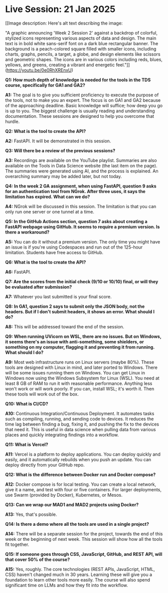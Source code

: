 # Live Session: 21 Jan 2025

[[Image description: Here's alt text describing the image:

"A graphic announcing 'Week 2 Session 2' against a backdrop of colorful, stylized icons representing various aspects of data and design. The main text is in bold white sans-serif font on a dark blue rectangular banner. The background is a peach-colored square filled with smaller icons, including charts, graphs, pencils, a target, a globe, and design elements like scissors and geometric shapes. The icons are in various colors including reds, blues, yellows, and greens, creating a vibrant and energetic feel."]](https://youtu.be/0e0RhXREnxU)

**Q1: How much depth of knowledge is needed for the tools in the TDS course, specifically for GA1 and GA2?**

**A1:** The goal is to give you sufficient proficiency to execute the purpose of the tools, not to make you an expert. The focus is on GA1 and GA2 because of the approaching deadline. Basic knowledge will suffice; how deep you go is up to you. The biggest challenge is usually reading and understanding documentation. These sessions are designed to help you overcome that hurdle.

**Q2: What is the tool to create the API?**

**A2:** FastAPI. It will be demonstrated in this session.

**Q3: Will there be a review of the previous sessions?**

**A3:** Recordings are available on the YouTube playlist. Summaries are also available on the Tools in Data Science website (the last item on the page). The summaries were generated using AI, and the process is explained. An overarching summary may be added later, but not today.

**Q4: In the week 2 GA assignment, when using FastAPI, question 9 asks for an authentication tool from NGrok. After three uses, it says the limitation has expired. What can we do?**

**A4:** NGrok will be discussed in this session. The limitation is that you can only run one server or one tunnel at a time.

**Q5: In the GitHub Actions section, question 7 asks about creating a FastAPI webpage using GitHub. It seems to require a premium version. Is there a workaround?**

**A5:** You can do it without a premium version. The only time you might have an issue is if you're using Codespaces and run out of the 125-hour limitation. Students have free access to GitHub.

**Q6: What is the tool to create the API?**

**A6:** FastAPI.

**Q7: Are the scores from the initial check (9/10 or 10/10) final, or will they be evaluated after submission?**

**A7:** Whatever you last submitted is your final score.

**Q8: In GA1, question 2 says to submit only the JSON body, not the headers. But if I don't submit headers, it shows an error. What should I do?**

**A8:** This will be addressed toward the end of the session.

**Q9: When running UVicorn on WSL, there are no issues. But on Windows, it seems there's an issue with anti-something, some shielders, or something on my computer, flagging it and preventing it from running. What should I do?**

**A9:** Most web infrastructure runs on Linux servers (maybe 80%). These tools are designed with Linux in mind, and later ported to Windows. There will be some issues running them on Windows. You can get Linux in Windows now using the Windows Subsystem for Linux (WSL). You need at least 8 GB of RAM to run it with reasonable performance. Anything less won't work or will work poorly. If you can, install WSL; it's worth it. Then these tools will work out of the box.

**Q10: What is CI/CD?**

**A10:** Continuous Integration/Continuous Deployment. It automates tasks such as compiling, running, and sending code to devices. It reduces the time lag between finding a bug, fixing it, and pushing the fix to the devices that need it. This is useful in data science when pulling data from various places and quickly integrating findings into a workflow.

**Q11: What is Vercel?**

**A11:** Vercel is a platform to deploy applications. You can deploy quickly and easily, and it automatically rebuilds when you push an update. You can deploy directly from your GitHub repo.

**Q12: What is the difference between Docker run and Docker compose?**

**A12:** Docker compose is for local testing. You can create a local network, give it a name, and test with four or five containers. For larger deployments, use Swarm (provided by Docker), Kubernetes, or Mesos.

**Q13: Can we wrap our MAD1 and MAD2 projects using Docker?**

**A13:** Yes, that's possible.

**Q14: Is there a demo where all the tools are used in a single project?**

**A14:** There will be a separate session for the project, towards the end of this week or the beginning of next week. This session will show how all the tools fit together.

**Q15: If someone goes through CSS, JavaScript, GitHub, and REST API, will that cover 50% of the course?**

**A15:** Yes, roughly. The core technologies (REST APIs, JavaScript, HTML, CSS) haven't changed much in 30 years. Learning these will give you a foundation to learn other tools more easily. The course will also spend significant time on LLMs and how they fit into the workflow.
